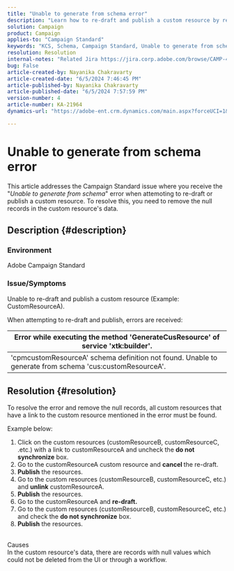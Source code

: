 ```yaml
---
title: "Unable to generate from schema error"
description: "Learn how to re-draft and publish a custom resource by resolving the errors received. Remove the null records in custom resource data."
solution: Campaign
product: Campaign
applies-to: "Campaign Standard"
keywords: "KCS, Schema, Campaign Standard, Unable to generate from schema error"
resolution: Resolution
internal-notes: "Related Jira https://jira.corp.adobe.com/browse/CAMP-48246"
bug: False
article-created-by: Nayanika Chakravarty
article-created-date: "6/5/2024 7:46:45 PM"
article-published-by: Nayanika Chakravarty
article-published-date: "6/5/2024 7:57:59 PM"
version-number: 4
article-number: KA-21964
dynamics-url: "https://adobe-ent.crm.dynamics.com/main.aspx?forceUCI=1&pagetype=entityrecord&etn=knowledgearticle&id=59eaea54-7423-ef11-840b-6045bd006b25"

---
```

# Unable to generate from schema error


This article addresses the Campaign Standard issue where you receive the "*Unable to generate from schema*" error when attemoting to re-draft or publish a custom resource. To resolve this, you need to remove the null records in the custom resource's data.

## Description {#description}


### Environment

Adobe Campaign Standard

### Issue/Symptoms

Unable to re-draft and publish a custom resource (Example: CustomResourceA).

When attempting to re-draft and publish, errors are received:


| Error while executing the method 'GenerateCusResource' of service 'xtk:builder'. |
| --- |
| 'cpmcustomResourceA' schema definition not found. Unable to generate from schema 'cus:customResourceA'. |





## Resolution {#resolution}


To resolve the error and remove the null records, all<b> </b>custom resources that have a link to the custom resource mentioned in the error must be found.

Example below:

1. Click on the custom resources (customResourceB, customResourceC, .etc.) with a link to customResourceA and uncheck the <b>do not synchronize</b> box.
2. Go to the customResourceA custom resource and <b>cancel </b>the re-draft.
3. <b>Publish</b> the resources.
4. Go to the custom resources (customResourceB, customResourceC, etc.) and <b>unlink</b> customResourceA.
5. <b>Publish</b> the resources.
6. Go to the customResourceA and <b>re-draft.</b>
7. Go to the custom resources (customResourceB, customResourceC, etc.) and check the <b>do not synchronize</b> box.
8. <b>Publish</b> the resources.

<br>Causes <br>
In the custom resource's data, there are records with null values which could not be deleted from the UI or through a workflow.
